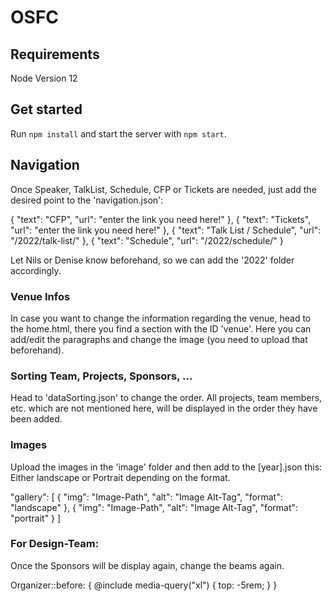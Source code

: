 # OSFC

## Requirements

Node Version 12

## Get started

Run `npm install` and start the server with `npm start`.

## Navigation

Once Speaker, TalkList, Schedule, CFP or Tickets are needed, just add the desired point to the 'navigation.json':

{
"text": "CFP",
"url": "enter the link you need here!"
},
{
"text": "Tickets",
"url": "enter the link you need here!"
},
{
"text": "Talk List / Schedule",
"url": "/2022/talk-list/"
},
{
"text": "Schedule",
"url": "/2022/schedule/"
}

Let Nils or Denise know beforehand, so we can add the '2022' folder accordingly.

### Venue Infos

In case you want to change the information regarding the venue, head to the home.html, there you find a section with the ID 'venue'. Here you can add/edit the paragraphs and change the image (you need to upload that beforehand).

### Sorting Team, Projects, Sponsors, ...

Head to 'dataSorting.json' to change the order. All projects, team members, etc. which are not mentioned here, will be displayed in the order they have been added.

### Images

Upload the images in the 'image' folder and then add to the [year].json this:
Either landscape or Portrait depending on the format.

"gallery": [
{
"img": "Image-Path",
"alt": "Image Alt-Tag",
"format": "landscape"
},
{
"img": "Image-Path",
"alt": "Image Alt-Tag",
"format": "portrait"
}
]

### For Design-Team:

Once the Sponsors will be display again, change the beams again.

Organizer::before: {
@include media-query("xl") {
top: -5rem;
}
}
